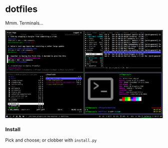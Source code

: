 # dotfiles 

Mmm. Terminals...

![Terminal](terminal.png "Terminal")

### Install
Pick and choose; or clobber with `install.py`
